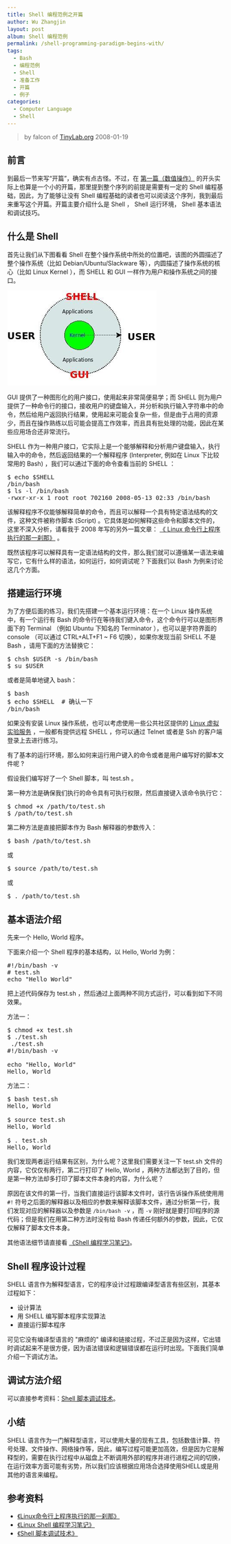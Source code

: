 ```yaml
---
title: Shell 编程范例之开篇
author: Wu Zhangjin
layout: post
album: Shell 编程范例
permalink: /shell-programming-paradigm-begins-with/
tags:
  - Bash
  - 编程范例
  - Shell
  - 准备工作
  - 开篇
  - 例子
categories:
  - Computer Language
  - Shell
---
```


> by falcon of [TinyLab.org][2]
> 2008-01-19


## 前言

到最后一节来写“开篇”，确实有点古怪。不过，在 [第一篇（数值操作）][3] 的开头实际上也算是一个小的开篇，那里提到整个序列的前提是需要有一定的 Shell  编程基础，因此，为了能够让没有 Shell  编程基础的读者也可以阅读这个序列，我到最后来重写这个开篇。开篇主要介绍什么是 Shell ， Shell 运行环境， Shell 基本语法和调试技巧。

## 什么是 Shell

首先让我们从下图看看 Shell 在整个操作系统中所处的位置吧，该图的外圆描述了整个操作系统（比如 Debian/Ubuntu/Slackware 等），内圆描述了操作系统的核心（比如 Linux Kernel ），而 SHELL 和 GUI 一样作为用户和操作系统之间的接口。

![image][4]

GUI 提供了一种图形化的用户接口，使用起来非常简便易学；而 SHELL 则为用户提供了一种命令行的接口，接收用户的键盘输入，并分析和执行输入字符串中的命令，然后给用户返回执行结果，使用起来可能会复杂一些，但是由于占用的资源少，而且在操作熟练以后可能会提高工作效率，而且具有批处理的功能，因此在某些应用场合还非常流行。

SHELL 作为一种用户接口，它实际上是一个能够解释和分析用户键盘输入，执行输入中的命令，然后返回结果的一个解释程序 (Interpreter,  例如在 Linux 下比较常用的 Bash) ，我们可以通过下面的命令查看当前的 SHELL ：

<pre>$ echo $SHELL
/bin/bash
$ ls -l /bin/bash
-rwxr-xr-x 1 root root 702160 2008-05-13 02:33 /bin/bash
</pre>

该解释程序不仅能够解释简单的命令，而且可以解释一个具有特定语法结构的文件，这种文件被称作脚本 (Script) 。它具体是如何解释这些命令和脚本文件的，这里不深入分析，请看我于 2008 年写的另外一篇文章： [《 Linux 命令行上程序执行的那一刹那》][5] 。

既然该程序可以解释具有一定语法结构的文件，那么我们就可以遵循某一语法来编写它，它有什么样的语法，如何运行，如何调试呢？下面我们以 Bash 为例来讨论这几个方面。

## 搭建运行环境

为了方便后面的练习，我们先搭建一个基本运行环境：在一个 Linux 操作系统中，有一个运行有 Bash 的命令行在等待我们键入命令，这个命令行可以是图形界面下的 Terminal （例如 Ubuntu 下知名的 Terminator ），也可以是字符界面的 console （可以通过 CTRL+ALT+F1 ~ F6 切换），如果你发现当前 SHELL 不是 Bash ，请用下面的方法替换它：

<pre>$ chsh $USER -s /bin/bash
$ su $USER
</pre>

或者是简单地键入 bash：

<pre>$ bash
$ echo $SHELL  # 确认一下
/bin/bash
</pre>

如果没有安装 Linux 操作系统，也可以考虑使用一些公共社区提供的 [Linux 虚拟实验服务](/free-online-linux-labs/) ，一般都有提供远程 SHELL ，你可以通过 Telnet 或者是 Ssh 的客户端登录上去进行练习。

有了基本的运行环境，那么如何来运行用户键入的命令或者是用户编写好的脚本文件呢 ? 

假设我们编写好了一个 Shell 脚本，叫 test.sh 。

第一种方法是确保我们执行的命令具有可执行权限，然后直接键入该命令执行它：

<pre>$ chmod +x /path/to/test.sh
$ /path/to/test.sh
</pre>

第二种方法是直接把脚本作为 Bash 解释器的参数传入：

<pre>$ bash /path/to/test.sh
</pre>

或

<pre>$ source /path/to/test.sh
</pre>

或

<pre>$ . /path/to/test.sh
</pre>

## 基本语法介绍

先来一个 Hello, World 程序。

下面来介绍一个 Shell 程序的基本结构，以 Hello, World 为例：

<pre>#!/bin/bash -v
# test.sh
echo "Hello World"
</pre>

把上述代码保存为 test.sh ，然后通过上面两种不同方式运行，可以看到如下不同效果。

方法一：

<pre>$ chmod +x test.sh
$ ./test.sh
 ./test.sh
#!/bin/bash -v

echo "Hello, World"
Hello, World
</pre>

方法二：

<pre>$ bash test.sh
Hello, World

$ source test.sh
Hello, World

$ . test.sh
Hello, World
</pre>

我们发现两者运行结果有区别，为什么呢？这里我们需要关注一下 test.sh 文件的内容，它仅仅有两行，第二行打印了 Hello, World ，两种方法都达到了目的，但是第一种方法却多打印了脚本文件本身的内容，为什么呢？

原因在该文件的第一行，当我们直接运行该脚本文件时，该行告诉操作系统使用用 `#!` 符号之后面的解释器以及相应的参数来解释该脚本文件，通过分析第一行，我们发现对应的解释器以及参数是 `/bin/bash -v` ，而 `-v` 刚好就是要打印程序的源代码；但是我们在用第二种方法时没有给 Bash 传递任何额外的参数，因此，它仅仅解释了脚本文件本身。

其他语法细节请直接看 [《Shell 编程学习笔记》][6]。

## Shell 程序设计过程

SHELL 语言作为解释型语言，它的程序设计过程跟编译型语言有些区别，其基本过程如下：

  * 设计算法
  * 用 SHELL 编写脚本程序实现算法
  * 直接运行脚本程序

可见它没有编译型语言的 "麻烦的" 编译和链接过程，不过正是因为这样，它出错时调试起来不是很方便，因为语法错误和逻辑错误都在运行时出现。下面我们简单介绍一下调试方法。

## 调试方法介绍

可以直接参考资料：[Shell 脚本调试技术][7]。

## 小结

SHELL 语言作为一门解释型语言，可以使用大量的现有工具，包括数值计算、符号处理、文件操作、网络操作等，因此，编写过程可能更加高效，但是因为它是解释型的，需要在执行过程中从磁盘上不断调用外部的程序并进行进程之间的切换，在运行效率方面可能有劣势，所以我们应该根据应用场合选择使用SHELL或是用其他的语言来编程。

## 参考资料

  * [《Linux命令行上程序执行的那一刹那》][5]
  * [《Linux Shell 编程学习笔记》][6]
  * [《Shell 脚本调试技术》][7]



 [2]: tinylab.org
 [3]: /shell-numeric-calculation/
 [4]: /wp-content/uploads/2013/12/UI_Shell_and_GUI.jpg
 [5]: http://www.cppblog.com/cuijixin/archive/2008/03/14/44463.html
 [6]: /shell-programming-study-notes/
 [7]: http://www.ibm.com/developerworks/cn/linux/l-cn-shell-debug/index.html
